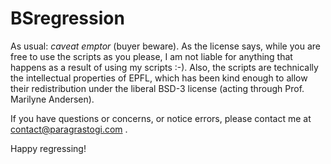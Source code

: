 # BSregression

As usual: _caveat emptor_ (buyer beware). As the license says, while you are free to use the scripts as you please, I am not liable for anything that happens as a result of using my scripts :-). Also, the scripts are technically the intellectual properties of EPFL, which has been kind enough to allow their redistribution under the liberal BSD-3 license (acting through Prof. Marilyne Andersen).

If you have questions or concerns, or notice errors, please contact me at contact@paragrastogi.com .

Happy regressing!
